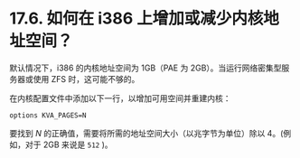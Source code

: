 # 17.6. 如何在 i386 上增加或减少内核地址空间？

默认情况下，i386 的内核地址空间为 1GB（PAE 为 2GB）。当运行网络密集型服务器或使用 ZFS 时，这可能不够的。

在内核配置文件中添加以下一行，以增加可用空间并重建内核：

```
options KVA_PAGES=N
```

要找到 *N* 的正确值，需要将所需的地址空间大小（以兆字节为单位）除以 4。(例如，对于 2GB 来说是 `512` )。
